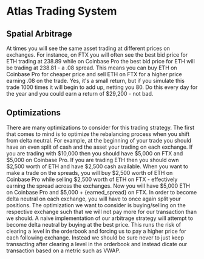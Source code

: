 # Atlas Trading System
## Spatial Arbitrage
At times you will see the same asset trading at different prices on exchanges.
For instance, on FTX you will often see the best bid price for ETH trading
at 238.89 while on Coinbase Pro the best bid price for ETH will be trading at 238.81 - a .08 spread.
This means you can buy ETH on Coinbase Pro for cheaper price and sell ETH
on FTX for a higher price earning .08 on the trade. Yes, it's a small return, but if you simulate this
trade 1000 times it will begin to add up, netting you 80. Do this every day for the year and you could earn
a return of $29,200 - not bad.
## Optimizations
There are many optimizations to consider for this trading strategy. The first that comes to mind is to optimize
the rebalancing process when you shift from delta neutral. For example, at the beginning of your trade you should have
an even split of cash and the asset your trading on each exchange. If you are trading with $10,000 then you should have
$5,000 on FTX and $5,000 on Coinbase Pro. If you are trading ETH then you should own $2,500 worth of ETH and have $2,500
cash available. When you want to make a trade on the spreads, you will buy $2,500 worth of ETH on Coinbase Pro while selling
$2,500 worth of ETH on FTX - effectively earning the spread across the exchanges. Now you will have $5,000 ETH on Coinbase Pro
and $5,000 + {earned_spread} on FTX. In order to become delta neutral on each exchange, you will have to once again split your positions.
The optimization we want to consider is buying/selling on the respective exchange such that we will not pay more for our transaction
than we should. A naive implementation of our arbitrage strategy will attempt to become delta neutral by buying at the best price. This
runs the risk of clearing a level in the orderbook and forcing us to pay a higher price for each following exchange. Instead we should
be sure never to just keep transacting after clearing a level in the orderbook and instead dicate our transaction based on a metric
such as VWAP.